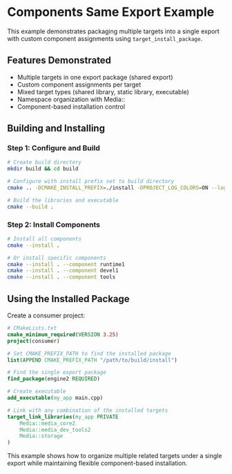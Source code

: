 # Components Same Export Example

This example demonstrates packaging multiple targets into a single export with custom component assignments using `target_install_package`.

## Features Demonstrated

- Multiple targets in one export package (shared export)
- Custom component assignments per target
- Mixed target types (shared library, static library, executable)
- Namespace organization with Media::
- Component-based installation control

## Building and Installing

### Step 1: Configure and Build

```bash
# Create build directory
mkdir build && cd build

# Configure with install prefix set to build directory
cmake .. -DCMAKE_INSTALL_PREFIX=./install -DPROJECT_LOG_COLORS=ON --log-level=DEBUG

# Build the libraries and executable
cmake --build .
```

### Step 2: Install Components

```bash
# Install all components
cmake --install .

# Or install specific components
cmake --install . --component runtime1
cmake --install . --component devel1
cmake --install . --component tools
```
## Using the Installed Package

Create a consumer project:

```cmake
# CMakeLists.txt
cmake_minimum_required(VERSION 3.25)
project(consumer)

# Set CMAKE_PREFIX_PATH to find the installed package
list(APPEND CMAKE_PREFIX_PATH "/path/to/build/install")

# Find the single export package
find_package(engine2 REQUIRED)

# Create executable
add_executable(my_app main.cpp)

# Link with any combination of the installed targets
target_link_libraries(my_app PRIVATE 
    Media::media_core2 
    Media::media_dev_tools2
    Media::storage
)
```

This example shows how to organize multiple related targets under a single export while maintaining flexible component-based installation.